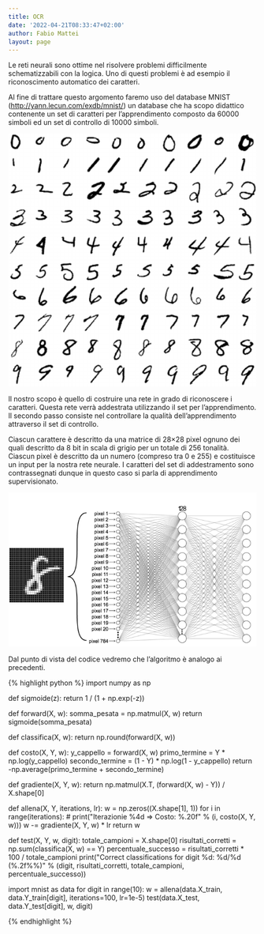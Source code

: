 ```yaml
---
title: OCR
date: '2022-04-21T08:33:47+02:00'
author: Fabio Mattei
layout: page
---
```


Le reti neurali sono ottime nel risolvere problemi difficilmente schematizzabili con la logica. Uno di questi problemi è ad esempio il riconoscimento automatico dei caratteri.

Al fine di trattare questo argomento faremo uso del database MNIST (<http://yann.lecun.com/exdb/mnist/>) un database che ha scopo didattico contenente un set di caratteri per l’apprendimento composto da 60000 simboli ed un set di controllo di 10000 simboli.

![Dati di esempio di MNIST](/images/python/ia/Sample-images-of-MNIST-data.png)

Il nostro scopo è quello di costruire una rete in grado di riconoscere i caratteri. Questa rete verrà addestrata utilizzando il set per l’apprendimento. Il secondo passo consiste nel controllare la qualità dell’apprendimento attraverso il set di controllo.

Ciascun carattere è descritto da una matrice di 28×28 pixel ognuno dei quali descritto da 8 bit in scala di grigio per un totale di 256 tonalità. Ciascun pixel è descritto da un numero (compreso tra 0 e 255) e costituisce un input per la nostra rete neurale. I caratteri del set di addestramento sono contrassegnati dunque in questo caso si parla di apprendimento supervisionato.

![Esempio di rete](/images/python/ia/tensorflow-neural-network-schema-tensorflow-mnist-tutorial-italiano-esempio-guida-tensorflow-italia-tensorflow-classification-hello-world-single-digit.png)

Dal punto di vista del codice vedremo che l’algoritmo è analogo ai precedenti.

{% highlight python %}
import numpy as np

def sigmoide(z):
    return 1 / (1 + np.exp(-z))


def forward(X, w):
    somma_pesata = np.matmul(X, w)
    return sigmoide(somma_pesata)


def classifica(X, w):
    return np.round(forward(X, w))


def costo(X, Y, w):
    y_cappello = forward(X, w)
    primo_termine = Y * np.log(y_cappello)
    secondo_termine = (1 - Y) * np.log(1 - y_cappello)
    return -np.average(primo_termine + secondo_termine)


def gradiente(X, Y, w):
    return np.matmul(X.T, (forward(X, w) - Y)) / X.shape[0]


def allena(X, Y, iterations, lr):
    w = np.zeros((X.shape[1], 1))
    for i in range(iterations):
        # print("Iterazionie %4d => Costo: %.20f" % (i, costo(X, Y, w)))
        w -= gradiente(X, Y, w) * lr
    return w


def test(X, Y, w, digit):
    totale_campioni = X.shape[0]
    risultati_corretti = np.sum(classifica(X, w) == Y)
    percentuale_successo = risultati_corretti * 100 / totale_campioni
    print("Correct classifications for digit %d: %d/%d (%.2f%%)" %
          (digit, risultati_corretti, totale_campioni, percentuale_successo))


import mnist as data
for digit in range(10):
    w = allena(data.X_train, data.Y_train[digit], iterations=100, lr=1e-5)
    test(data.X_test, data.Y_test[digit], w, digit)


{% endhighlight %}

